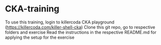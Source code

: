 # CKA-training

To use this training, login to killercoda CKA playground (https://killercoda.com/killer-shell-cka)
Clone this git repo, go to respective folders and exercise 
Read the instructions in the respective README.md for applying the setup for the exercise
